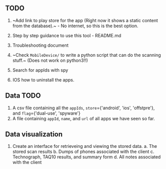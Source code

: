 ## TODO
1. ~Add link to play store for the app (Right now it shows a static content from the database).~ - No internet, so this is the best option.
2. Step by step guidance to use this tool - README.md
3. Troubleshooting document
4. ~Check `MobileDevice/` to write a python script that can do the scanning stuff.~   (Does not work on python3!!)


5. Search for appIds with spy
6. IOS how to uninstall the apps. 


## Data TODO
1. A csv file containing all the `appIds`,
`store`={'android', 'ios', 'offstpre'}, and `flag`={'dual-use', 'spyware'}
2. A file containing `appId`, `name`, and `url` of all apps we have seen so far.

## Data visualization
1. Create an interface for retrieveing and viewing the stored data. 
   a. The stored scan results
   b. Dumps of phones associated with the client
   c. Technograph, TAQ10 results, and summary form
   d. All notes associated with the client


